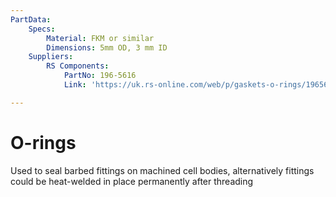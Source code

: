 ```yaml
---
PartData:
    Specs:
        Material: FKM or similar
        Dimensions: 5mm OD, 3 mm ID
    Suppliers:
        RS Components:
            PartNo: 196-5616 
            Link: 'https://uk.rs-online.com/web/p/gaskets-o-rings/1965616'

---
```


# O-rings
Used to seal barbed fittings on machined cell bodies, alternatively fittings could be heat-welded in place permanently after threading

